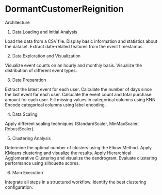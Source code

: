 # DormantCustomerReignition

Architecture

1. Data Loading and Initial Analysis

Load the data from a CSV file.
Display basic information and statistics about the dataset.
Extract date-related features from the event timestamps.

2. Data Exploration and Visualization

Visualize event counts on an hourly and monthly basis.
Visualize the distribution of different event types.

3. Data Preparation

Extract the latest event for each user.
Calculate the number of days since the last event for each user.
Calculate the event count and total purchase amount for each user.
Fill missing values in categorical columns using KNN.
Encode categorical columns using label encoding.

4. Data Scaling

Apply different scaling techniques (StandardScaler, MinMaxScaler, RobustScaler).

5. Clustering Analysis

Determine the optimal number of clusters using the Elbow Method.
Apply KMeans clustering and visualize the results.
Apply Hierarchical Agglomerative Clustering and visualize the dendrogram.
Evaluate clustering performance using silhouette scores.

6. Main Execution

Integrate all steps in a structured workflow.
Identify the best clustering configuration.
